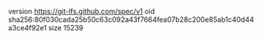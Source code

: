version https://git-lfs.github.com/spec/v1
oid sha256:80f030cada25b50c63c092a43f7664fea07b28c200e85ab1c40d44a3ce4f92e1
size 15239
